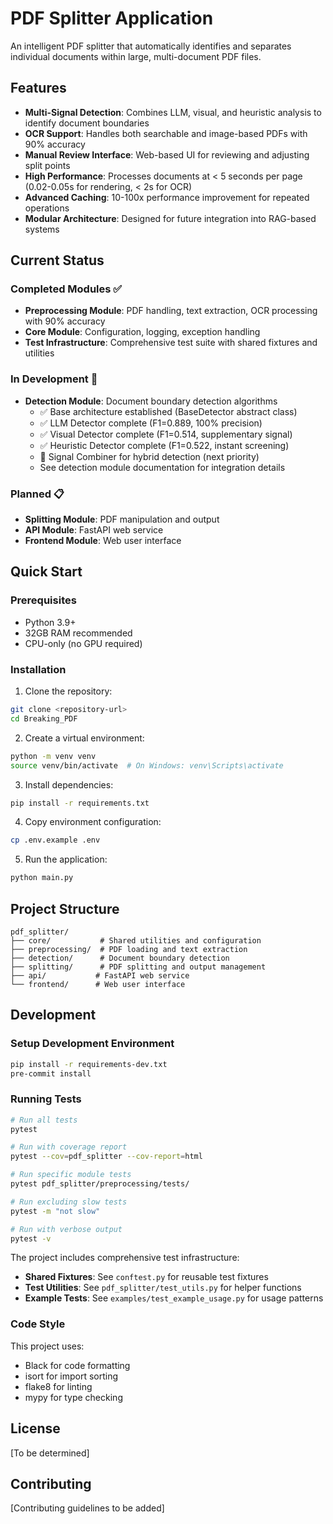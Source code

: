 # PDF Splitter Application

An intelligent PDF splitter that automatically identifies and separates individual documents within large, multi-document PDF files.

## Features

- **Multi-Signal Detection**: Combines LLM, visual, and heuristic analysis to identify document boundaries
- **OCR Support**: Handles both searchable and image-based PDFs with 90% accuracy
- **Manual Review Interface**: Web-based UI for reviewing and adjusting split points
- **High Performance**: Processes documents at < 5 seconds per page (0.02-0.05s for rendering, < 2s for OCR)
- **Advanced Caching**: 10-100x performance improvement for repeated operations
- **Modular Architecture**: Designed for future integration into RAG-based systems

## Current Status

### Completed Modules ✅
- **Preprocessing Module**: PDF handling, text extraction, OCR processing with 90% accuracy
- **Core Module**: Configuration, logging, exception handling
- **Test Infrastructure**: Comprehensive test suite with shared fixtures and utilities

### In Development 🚧
- **Detection Module**: Document boundary detection algorithms
  - ✅ Base architecture established (BaseDetector abstract class)
  - ✅ LLM Detector complete (F1=0.889, 100% precision)
  - ✅ Visual Detector complete (F1=0.514, supplementary signal)
  - ✅ Heuristic Detector complete (F1=0.522, instant screening)
  - 🔄 Signal Combiner for hybrid detection (next priority)
  - See detection module documentation for integration details

### Planned 📋
- **Splitting Module**: PDF manipulation and output
- **API Module**: FastAPI web service
- **Frontend Module**: Web user interface

## Quick Start

### Prerequisites

- Python 3.9+
- 32GB RAM recommended
- CPU-only (no GPU required)

### Installation

1. Clone the repository:
```bash
git clone <repository-url>
cd Breaking_PDF
```

2. Create a virtual environment:
```bash
python -m venv venv
source venv/bin/activate  # On Windows: venv\Scripts\activate
```

3. Install dependencies:
```bash
pip install -r requirements.txt
```

4. Copy environment configuration:
```bash
cp .env.example .env
```

5. Run the application:
```bash
python main.py
```

## Project Structure

```
pdf_splitter/
├── core/           # Shared utilities and configuration
├── preprocessing/  # PDF loading and text extraction
├── detection/      # Document boundary detection
├── splitting/      # PDF splitting and output management
├── api/           # FastAPI web service
└── frontend/      # Web user interface
```

## Development

### Setup Development Environment

```bash
pip install -r requirements-dev.txt
pre-commit install
```

### Running Tests

```bash
# Run all tests
pytest

# Run with coverage report
pytest --cov=pdf_splitter --cov-report=html

# Run specific module tests
pytest pdf_splitter/preprocessing/tests/

# Run excluding slow tests
pytest -m "not slow"

# Run with verbose output
pytest -v
```

The project includes comprehensive test infrastructure:
- **Shared Fixtures**: See `conftest.py` for reusable test fixtures
- **Test Utilities**: See `pdf_splitter/test_utils.py` for helper functions
- **Example Tests**: See `examples/test_example_usage.py` for usage patterns

### Code Style

This project uses:
- Black for code formatting
- isort for import sorting
- flake8 for linting
- mypy for type checking

## License

[To be determined]

## Contributing

[Contributing guidelines to be added]
